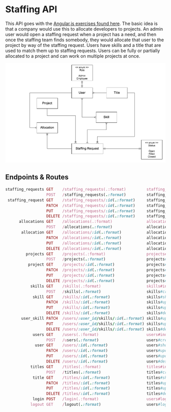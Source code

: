 # Staffing API

This API goes with the [Angular.js exercises found here](https://github.com/ga-wdi-boston/wdi_7_js_angular). The basic idea is that a company would use this to allocate developers to projects. An admin user would open a staffing request when a project has a need, and then once the staffing team finds somebody, they would allocate that user to the project by way of the staffing request. Users have skills and a title that are used to match them up to staffing requests. Users can be fully or partially allocated to a project and can work on multiple projects at once.

![Domain](docs/domain.png)

## Endpoints & Routes

```ruby
staffing_requests GET    /staffing_requests(.:format)         staffing_requests#index
                  POST   /staffing_requests(.:format)         staffing_requests#create
 staffing_request GET    /staffing_requests/:id(.:format)     staffing_requests#show
                  PATCH  /staffing_requests/:id(.:format)     staffing_requests#update
                  PUT    /staffing_requests/:id(.:format)     staffing_requests#update
                  DELETE /staffing_requests/:id(.:format)     staffing_requests#destroy
      allocations GET    /allocations(.:format)               allocations#index
                  POST   /allocations(.:format)               allocations#create
       allocation GET    /allocations/:id(.:format)           allocations#show
                  PATCH  /allocations/:id(.:format)           allocations#update
                  PUT    /allocations/:id(.:format)           allocations#update
                  DELETE /allocations/:id(.:format)           allocations#destroy
         projects GET    /projects(.:format)                  projects#index
                  POST   /projects(.:format)                  projects#create
          project GET    /projects/:id(.:format)              projects#show
                  PATCH  /projects/:id(.:format)              projects#update
                  PUT    /projects/:id(.:format)              projects#update
                  DELETE /projects/:id(.:format)              projects#destroy
           skills GET    /skills(.:format)                    skills#index
                  POST   /skills(.:format)                    skills#create
            skill GET    /skills/:id(.:format)                skills#show
                  PATCH  /skills/:id(.:format)                skills#update
                  PUT    /skills/:id(.:format)                skills#update
                  DELETE /skills/:id(.:format)                skills#destroy
       user_skill PATCH  /users/:user_id/skills/:id(.:format) skills#update
                  PUT    /users/:user_id/skills/:id(.:format) skills#update
                  DELETE /users/:user_id/skills/:id(.:format) skills#destroy
            users GET    /users(.:format)                     users#index
                  POST   /users(.:format)                     users#create
             user GET    /users/:id(.:format)                 users#show
                  PATCH  /users/:id(.:format)                 users#update
                  PUT    /users/:id(.:format)                 users#update
                  DELETE /users/:id(.:format)                 users#destroy
           titles GET    /titles(.:format)                    titles#index
                  POST   /titles(.:format)                    titles#create
            title GET    /titles/:id(.:format)                titles#show
                  PATCH  /titles/:id(.:format)                titles#update
                  PUT    /titles/:id(.:format)                titles#update
                  DELETE /titles/:id(.:format)                titles#destroy
            login POST   /login(.:format)                     users#login
           logout GET    /logout(.:format)                    users#logout
```
